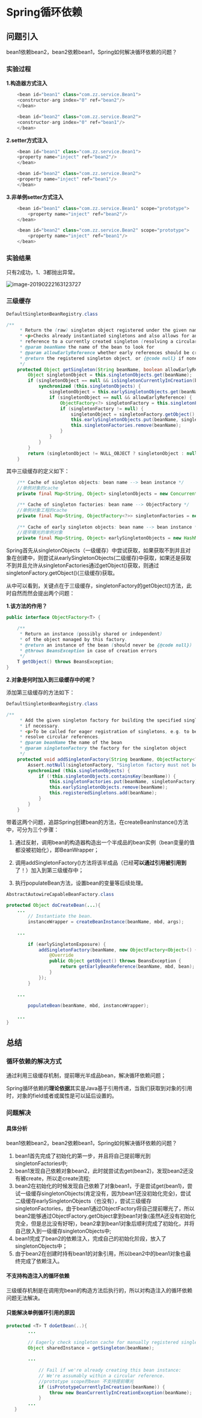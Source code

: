 # Spring循环依赖

## 问题引入

bean1依赖bean2，bean2依赖bean1，Spring如何解决循环依赖的问题？

### 实验过程

**1.构造器方式注入**

```java
    <bean id="bean1" class="com.zz.service.Bean1">
    <constructor-arg index="0" ref="bean2"/>
    </bean>

    <bean id="bean2" class="com.zz.service.Bean2">
    <constructor-arg index="0" ref="bean1"/>
    </bean>
```

**2.setter方式注入**

```java
    <bean id="bean1" class="com.zz.service.Bean1">
    <property name="inject" ref="bean2"/>
    </bean>

    <bean id="bean2" class="com.zz.service.Bean2">
    <property name="inject" ref="bean1"/>
    </bean>
```

**3.非单例setter方式注入**

```java
    <bean id="bean1" class="com.zz.service.Bean1" scope="prototype">
        <property name="inject" ref="bean2"/>
    </bean>

    <bean id="bean2" class="com.zz.service.Bean2" scope="prototype">
        <property name="inject" ref="bean1"/>
    </bean>
```



### 实验结果

只有2成功，1、3都抛出异常。

![image-20190222163123727](https://github.com/zhuanglegezhi/blog.github.io/blob/master/resource/%E5%BE%AA%E7%8E%AF%E4%BE%9D%E8%B5%96.png)



### 三级缓存

```java
DefaultSingletonBeanRegistry.class

/**
	 * Return the (raw) singleton object registered under the given name.
	 * <p>Checks already instantiated singletons and also allows for an early
	 * reference to a currently created singleton (resolving a circular reference).
	 * @param beanName the name of the bean to look for
	 * @param allowEarlyReference whether early references should be created or not
	 * @return the registered singleton object, or {@code null} if none found
	 */
	protected Object getSingleton(String beanName, boolean allowEarlyReference) {
		Object singletonObject = this.singletonObjects.get(beanName);       //一级缓存
		if (singletonObject == null && isSingletonCurrentlyInCreation(beanName)) {
			synchronized (this.singletonObjects) {
				singletonObject = this.earlySingletonObjects.get(beanName);		//二级缓存
				if (singletonObject == null && allowEarlyReference) {
					ObjectFactory<?> singletonFactory = this.singletonFactories.get(beanName);
					if (singletonFactory != null) {
						singletonObject = singletonFactory.getObject();    //三级缓存
						this.earlySingletonObjects.put(beanName, singletonObject); 
						this.singletonFactories.remove(beanName);
					}
				}
			}
		}
		return (singletonObject != NULL_OBJECT ? singletonObject : null);
	}
```

其中三级缓存的定义如下：

```java
	/** Cache of singleton objects: bean name --> bean instance */
	//单例对象的cache
	private final Map<String, Object> singletonObjects = new ConcurrentHashMap<String, Object>(256);

	/** Cache of singleton factories: bean name --> ObjectFactory */
	//单例对象工程的cache
	private final Map<String, ObjectFactory<?>> singletonFactories = new HashMap<String, ObjectFactory<?>>(16);
	
	/** Cache of early singleton objects: bean name --> bean instance */
	//提早曝光的单例对象
	private final Map<String, Object> earlySingletonObjects = new HashMap<String, Object>(16);
```



Spring首先从singletonObjects（一级缓存）中尝试获取，如果获取不到并且对象在创建中，则尝试从earlySingletonObjects(二级缓存)中获取，如果还是获取不到并且允许从singletonFactories通过getObject()获取，则通过singletonFactory.getObject()(三级缓存)获取。 

从中可以看到，关键点在于三级缓存，singletonFactory的getObject()方法，此时自然而然会提出两个问题：

**1.该方法的作用？** 

```java
public interface ObjectFactory<T> {

	/**
	 * Return an instance (possibly shared or independent)
	 * of the object managed by this factory.
	 * @return an instance of the bean (should never be {@code null})
	 * @throws BeansException in case of creation errors
	 */
	T getObject() throws BeansException;
}
```

**2.对象是何时加入到三级缓存中的呢？** 

添加第三级缓存的方法如下：

```java
DefaultSingletonBeanRegistry.class

/**
	 * Add the given singleton factory for building the specified singleton
	 * if necessary.
	 * <p>To be called for eager registration of singletons, e.g. to be able to
	 * resolve circular references.
	 * @param beanName the name of the bean
	 * @param singletonFactory the factory for the singleton object
	 */
	protected void addSingletonFactory(String beanName, ObjectFactory<?> singletonFactory) {
		Assert.notNull(singletonFactory, "Singleton factory must not be null");
		synchronized (this.singletonObjects) {
			if (!this.singletonObjects.containsKey(beanName)) {
				this.singletonFactories.put(beanName, singletonFactory);
				this.earlySingletonObjects.remove(beanName);
				this.registeredSingletons.add(beanName);
			}
		}
	}
```



带着这两个问题，追踪Spring创建bean的方法，在createBeanInstance()方法中，可分为三个步骤： 

1. 通过反射，调用bean的构造器构造出一个半成品的bean实例（bean变量的值都没被初始化），即BeanWrapper； 

2. 调用addSingletonFactory()方法将该半成品（已经**可以通过引用被引用到**了！）加入到第三级缓存中；
3. 执行populateBean方法，设置bean的变量等后续处理。

```java
AbstractAutowireCapableBeanFactory.class

protected Object doCreateBean(...){
    ...
		// Instantiate the bean.
		instanceWrapper = createBeanInstance(beanName, mbd, args);     //调用构造函数
    
    ...
		
		if (earlySingletonExposure) {
			addSingletonFactory(beanName, new ObjectFactory<Object>() {
				@Override
				public Object getObject() throws BeansException {
					return getEarlyBeanReference(beanName, mbd, bean);
				}
			});
        }
    
    ...
        
		populateBean(beanName, mbd, instanceWrapper);
   
    ...       
}
```



## 总结

### 循环依赖的解决方式

通过利用三级缓存机制，提前曝光半成品bean，解决循环依赖问题；

Spring循环依赖的**理论依据**其实是Java基于引用传递，当我们获取到对象的引用时，对象的field或者或属性是可以延后设置的。



### 问题解决

#### 具体分析

bean1依赖bean2，bean2依赖bean1，Spring如何解决循环依赖的问题？

1. bean1首先完成了初始化的第一步，并且将自己提前曝光到singletonFactories中;
2. bean1发现自己依赖对象bean2，此时就尝试去get(bean2)，发现bean2还没有被create，所以走create流程;
3. bean2在初始化的时候发现自己依赖了对象bean1，于是尝试get(bean1)，尝试一级缓存singletonObjects(肯定没有，因为bean1还没初始化完全)，尝试二级缓存earlySingletonObjects（也没有），尝试三级缓存singletonFactories，由于bean1通过ObjectFactory将自己提前曝光了，所以bean2能够通过ObjectFactory.getObject拿到bean1对象(虽然A还没有初始化完全，但是总比没有好呀)，bean2拿到bean1对象后顺利完成了初始化，并将自己放入到一级缓存singletonObjects中;
4. bean1完成了bean2的依赖注入，完成自己的初始化阶段，放入了singletonObjects中；
5. 由于bean2在创建时持有bean1的对象引用，所以bean2中的bean1对象也最终完成了依赖注入。



#### 不支持构造注入的循环依赖

三级缓存机制是在调用完bean的构造方法后执行的，所以对构造注入的循环依赖问题无法解决。



#### 只能解决单例循环引用的原因

```java
protected <T> T doGetBean(..){
		...

		// Eagerly check singleton cache for manually registered singletons.
		Object sharedInstance = getSingleton(beanName);
    
		...
            
			// Fail if we're already creating this bean instance:
			// We're assumably within a circular reference.
            //prototype scope的bean 不支持提前曝光
			if (isPrototypeCurrentlyInCreation(beanName)) {
				throw new BeanCurrentlyInCreationException(beanName);
			}
        ...
   }
```